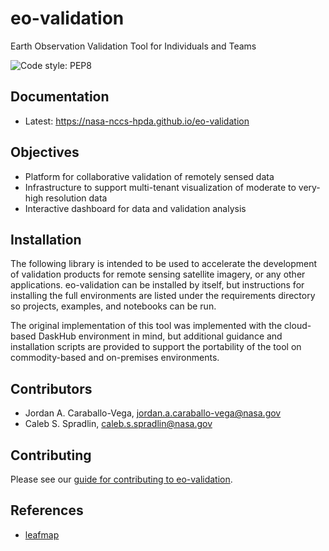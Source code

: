# eo-validation

Earth Observation Validation Tool for Individuals and Teams

![Code style: PEP8](https://github.com/nasa-nccs-hpda/eo-validation/actions/workflows/lint.yml/badge.svg)

## Documentation

- Latest: https://nasa-nccs-hpda.github.io/eo-validation

## Objectives

- Platform for collaborative validation of remotely sensed data
- Infrastructure to support multi-tenant visualization of moderate to very-high resolution data
- Interactive dashboard for data and validation analysis

## Installation

The following library is intended to be used to accelerate the development of validation products
for remote sensing satellite imagery, or any other applications. eo-validation can be installed
by itself, but instructions for installing the full environments are listed under the requirements
directory so projects, examples, and notebooks can be run.

The original implementation of this tool was implemented with the cloud-based DaskHub environment 
in mind, but additional guidance and installation scripts are provided to support the portability
of the tool on commodity-based and on-premises environments.

## Contributors

- Jordan A. Caraballo-Vega, jordan.a.caraballo-vega@nasa.gov
- Caleb S. Spradlin, caleb.s.spradlin@nasa.gov

## Contributing

Please see our [guide for contributing to eo-validation](CONTRIBUTING.md).

## References

- [leafmap](https://github.com/opengeos/leafmap)

